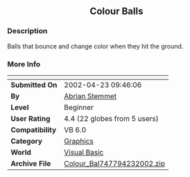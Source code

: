 ﻿<div align="center">

## Colour Balls


</div>

### Description

Balls that bounce and change color when they hit the ground.
 
### More Info
 


<span>             |<span>
---                |---
**Submitted On**   |2002-04-23 09:46:06
**By**             |[Abrian Stemmet](https://github.com/Planet-Source-Code/PSCIndex/blob/master/ByAuthor/abrian-stemmet.md)
**Level**          |Beginner
**User Rating**    |4.4 (22 globes from 5 users)
**Compatibility**  |VB 6\.0
**Category**       |[Graphics](https://github.com/Planet-Source-Code/PSCIndex/blob/master/ByCategory/graphics__1-46.md)
**World**          |[Visual Basic](https://github.com/Planet-Source-Code/PSCIndex/blob/master/ByWorld/visual-basic.md)
**Archive File**   |[Colour\_Bal747794232002\.zip](https://github.com/Planet-Source-Code/abrian-stemmet-colour-balls__1-34058/archive/master.zip)








